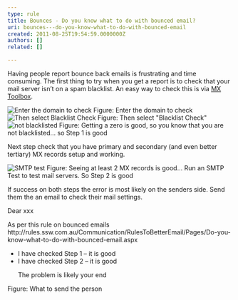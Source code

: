 ```yaml
---
type: rule
title: Bounces - Do you know what to do with bounced email?
uri: bounces---do-you-know-what-to-do-with-bounced-email
created: 2011-08-25T19:54:59.0000000Z
authors: []
related: []

---
```




<span class='intro'> Having people report bounce back emails is frustrating and time consuming. The first thing to try when you get a report is to check that your mail server isn’t on a spam blacklist. An easy way to check this is via <a href="http&#58;//mxtoolbox.com/" target="_blank">MX Toolbox</a>. </span>

<img class="ms-rteCustom-ImageArea" alt="Enter the domain to check" src="/PublishingImages/MXToolbox-1.jpg" /> <span class="ms-rteCustom-FigureNormal">Figure&#58; Enter the domain to check</span> <img class="ms-rteCustom-ImageArea" alt="Then select Blacklist Check" src="/PublishingImages/MXToolbox-2.jpg" /> <span class="ms-rteCustom-FigureNormal">Figure&#58; Then select &quot;Blacklist Check&quot;</span> <img class="ms-rteCustom-ImageArea" alt="not blacklisted" src="/PublishingImages/MXToolbox-3.jpg" /> <span class="ms-rteCustom-FigureNormal">Figure&#58; Getting a zero is good, so you know that you are not blacklisted… so Step 1 is good</span> <p>Next step check that you have primary and secondary (and even better tertiary) MX records setup and working.</p>
<img class="ms-rteCustom-ImageArea" alt="SMTP test" src="/PublishingImages/MXToolbox-4.jpg" /> <span class="ms-rteCustom-FigureNormal">Figure&#58; Seeing at least 2 MX records is good... Run an SMTP Test to test mail servers. So Step 2 is good</span> <p>If success on both steps the error is most likely on the senders side. Send them the an email to check their mail settings.</p>
<div class="greyBox"><p>Dear xxx</p>
<p>As per this rule on bounced emails http&#58;//rules.ssw.com.au/Communication/RulesToBetterEmail/Pages/Do-you-know-what-to-do-with-bounced-email.aspx</p>
<ul><li>I have checked Step 1 – it is good</li>
<li>I have checked Step 2 – it is good</li>
<p>The problem is likely your end</p></ul></div>
<span class="ms-rteCustom-FigureNormal">Figure&#58; What to send the person </span>


